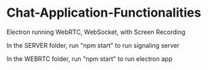 # Chat-Application-Functionalities
Electron running WebRTC, WebSocket, with Screen Recording

In the SERVER folder, run "npm start" to run signaling server

In the WEBRTC folder, run "npm start" to run electron app
